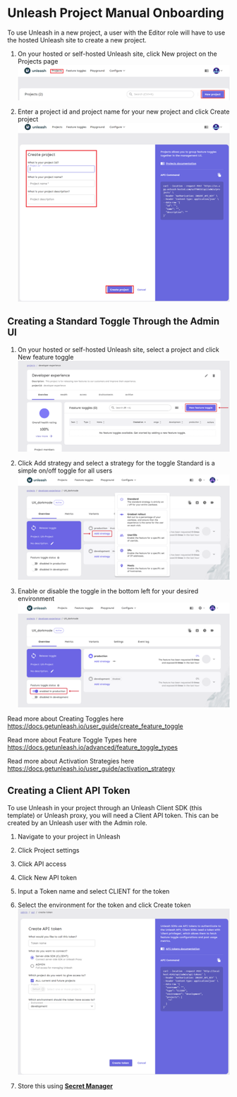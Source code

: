 # **Unleash Project Manual Onboarding**
To use Unleash in a new project, a user with the Editor role will have to use the hosted Unleash site to create a new project. 

1. On your hosted or self-hosted Unleash site, click New project on the Projects page
![new project](newProject.png)

2. Enter a project id and project name for your new project and click Create project
![create project](createProject.png)

## **Creating a Standard Toggle Through the Admin UI**

1. On your hosted or self-hosted Unleash site, select a project and click New feature toggle
![newToggle](newToggle.png)

2. Click Add strategy and select a strategy for the toggle
Standard is a simple on/off toggle for all users
![addStrategy](addStrategy.png)

3. Enable or disable the toggle in the bottom left for your desired environment
![toggleFlag](toggleFlag.png)

Read more about Creating Toggles here
https://docs.getunleash.io/user_guide/create_feature_toggle

Read more about Feature Toggle Types here
https://docs.getunleash.io/advanced/feature_toggle_types

Read more about Activation Strategies here
https://docs.getunleash.io/user_guide/activation_strategy


## **Creating a Client API Token**
To use Unleash in your project through an Unleash Client SDK (this template) or Unleash proxy, you will need a Client API token. This can be created by an Unleash user with the Admin role.

1. Navigate to your project in Unleash

2. Click Project settings

3. Click API access

4. Click New API token

5. Input a Token name and select CLIENT for the token

6. Select the environment for the token and click Create token
![createToken](createToken.png)

7. Store this using **[Secret Manager](./secret-setup.md)**
